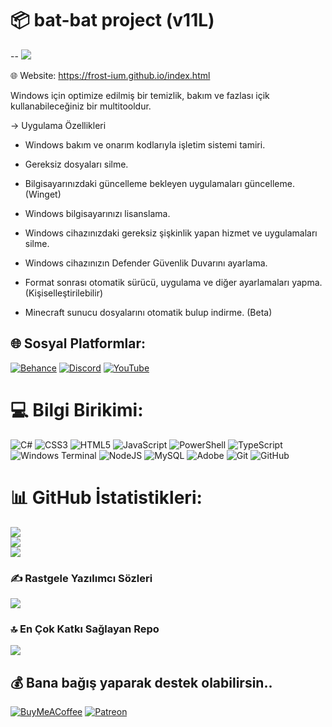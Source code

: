 # 📦 bat-bat project (v11L)

--
[![](https://visitcount.itsvg.in/api?id=frost-ium&icon=10&color=4)](https://visitcount.itsvg.in)


🌐 Website: https://frost-ium.github.io/index.html


Windows için optimize edilmiş bir temizlik, bakım ve fazlası içik kullanabileceğiniz bir multitooldur.


-> Uygulama Özellikleri

- Windows bakım ve onarım kodlarıyla işletim sistemi tamiri.

- Gereksiz dosyaları silme.

- Bilgisayarınızdaki güncelleme bekleyen uygulamaları güncelleme. (Winget)

- Windows bilgisayarınızı lisanslama.

- Windows cihazınızdaki gereksiz şişkinlik yapan hizmet ve uygulamaları silme.

- Windows cihazınızın Defender Güvenlik Duvarını ayarlama.

- Format sonrası otomatik sürücü, uygulama ve diğer ayarlamaları yapma. (Kişiselleştirilebilir)

- Minecraft sunucu dosyalarını otomatik bulup indirme. (Beta)

## 🌐 Sosyal Platformlar:
[![Behance](https://img.shields.io/badge/Behance-1769ff?logo=behance&logoColor=white)](https://behance.net/frostium) [![Discord](https://img.shields.io/badge/Discord-%237289DA.svg?logo=discord&logoColor=white)](https://discord.gg/gg) [![YouTube](https://img.shields.io/badge/YouTube-%23FF0000.svg?logo=YouTube&logoColor=white)](https://youtube.com/@11) 

# 💻 Bilgi Birikimi:
![C#](https://img.shields.io/badge/c%23-%23239120.svg?style=flat&logo=csharp&logoColor=white) ![CSS3](https://img.shields.io/badge/css3-%231572B6.svg?style=flat&logo=css3&logoColor=white) ![HTML5](https://img.shields.io/badge/html5-%23E34F26.svg?style=flat&logo=html5&logoColor=white) ![JavaScript](https://img.shields.io/badge/javascript-%23323330.svg?style=flat&logo=javascript&logoColor=%23F7DF1E) ![PowerShell](https://img.shields.io/badge/PowerShell-%235391FE.svg?style=flat&logo=powershell&logoColor=white) ![TypeScript](https://img.shields.io/badge/typescript-%23007ACC.svg?style=flat&logo=typescript&logoColor=white) ![Windows Terminal](https://img.shields.io/badge/Windows%20Terminal-%234D4D4D.svg?style=flat&logo=windows-terminal&logoColor=white) ![NodeJS](https://img.shields.io/badge/node.js-6DA55F?style=flat&logo=node.js&logoColor=white) ![MySQL](https://img.shields.io/badge/mysql-4479A1.svg?style=flat&logo=mysql&logoColor=white) ![Adobe](https://img.shields.io/badge/adobe-%23FF0000.svg?style=flat&logo=adobe&logoColor=white) ![Git](https://img.shields.io/badge/git-%23F05033.svg?style=flat&logo=git&logoColor=white) ![GitHub](https://img.shields.io/badge/github-%23121011.svg?style=flat&logo=github&logoColor=white)
# 📊 GitHub İstatistikleri:
![](https://github-readme-stats.vercel.app/api?username=frost-ium&theme=dark&hide_border=true&include_all_commits=false&count_private=false)<br/>
![](https://github-readme-streak-stats.herokuapp.com/?user=frost-ium&theme=dark&hide_border=true)<br/>
![](https://github-readme-stats.vercel.app/api/top-langs/?username=frost-ium&theme=dark&hide_border=true&include_all_commits=false&count_private=false&layout=compact)

### ✍️ Rastgele Yazılımcı Sözleri 
![](https://quotes-github-readme.vercel.app/api?type=horizontal&theme=dark)

### 🔝 En Çok Katkı Sağlayan Repo
![](https://github-contributor-stats.vercel.app/api?username=frost-ium&limit=5&theme=dark&combine_all_yearly_contributions=true)



  ## 💰 Bana bağış yaparak destek olabilirsin..
  [![BuyMeACoffee](https://img.shields.io/badge/Buy%20Me%20a%20Coffee-ffdd00?style=for-the-badge&logo=buy-me-a-coffee&logoColor=black)](https://buymeacoffee.com/Cofee) [![Patreon](https://img.shields.io/badge/Patreon-F96854?style=for-the-badge&logo=patreon&logoColor=white)](https://patreon.com/Patreon) 

  
<!-- Proudly created with GPRM ( https://gprm.itsvg.in ) -->
